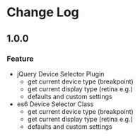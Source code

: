 # Change Log

## 1.0.0
### Feature
* jQuery Device Selector Plugin
  * get current device type (breakpoint)
  * get current display type (retina e.g.)
  * defaults and custom settings
* es6 Device Selector Class
  * get current device type (breakpoint)
  * get current display type (retina e.g.)
  * defaults and custom settings
